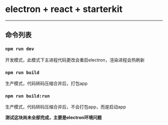 # electron + react + starterkit
____

## 命令列表

### `npm run dev` 

开发模式，此模式下主进程代码更改会重启electron，渲染进程会热刷新

### `npm run build` 

生产模式，代码转码压缩合并后，打包app

### `npm run build:run`

生产模式，代码转码压缩合并后，不会打包app，而是启动app

**测试这块尚未全部完成，主要是electron环境问题**